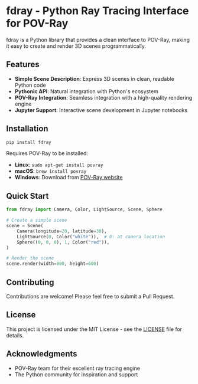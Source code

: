 # fdray - Python Ray Tracing Interface for POV-Ray

fdray is a Python library that provides a clean interface to POV-Ray,
making it easy to create and render 3D scenes programmatically.

## Features

- **Simple Scene Description**: Express 3D scenes in clean, readable
  Python code
- **Pythonic API**: Natural integration with Python's ecosystem
- **POV-Ray Integration**: Seamless integration with a high-quality
  rendering engine
- **Jupyter Support**: Interactive scene development in Jupyter notebooks

## Installation

```bash
pip install fdray
```

Requires POV-Ray to be installed:

- **Linux**: `sudo apt-get install povray`
- **macOS**: `brew install povray`
- **Windows**: Download from [POV-Ray website](https://www.povray.org/download/)

## Quick Start

```python
from fdray import Camera, Color, LightSource, Scene, Sphere

# Create a simple scene
scene = Scene(
    Camera(longitude=20, latitude=30),
    LightSource(0, Color("white")),  # 0: at camera location
    Sphere((0, 0, 0), 1, Color("red")),
)

# Render the scene
scene.render(width=800, height=600)
```

## Contributing

Contributions are welcome! Please feel free to submit a Pull Request.

## License

This project is licensed under the MIT License - see the [LICENSE](LICENSE) file for details.

## Acknowledgments

- POV-Ray team for their excellent ray tracing engine
- The Python community for inspiration and support
